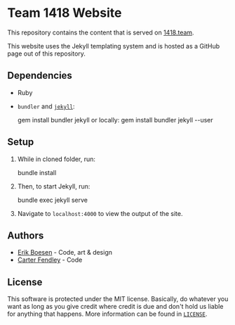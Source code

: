 # Team 1418 Website
This repository contains the content that is served on [1418.team](http://1418.team).

This website uses the Jekyll templating system and is hosted as a GitHub page out of this repository.

## Dependencies
* Ruby
* `bundler` and [`jekyll`](https://jekyllrb.com):

    gem install bundler jekyll
    or locally:
    gem install bundler jekyll --user

## Setup
1. While in cloned folder, run:

    bundle install

2. Then, to start Jekyll, run:

    bundle exec jekyll serve

3. Navigate to `localhost:4000` to view the output of the site.

## Authors
* [Erik Boesen](https://github.com/ErikBoesen) - Code, art & design
* [Carter Fendley](https://github.com/CarterFendley) - Code

## License
This software is protected under the MIT license. Basically, do whatever you want as long as you give credit where credit is due and don't hold us liable for anything that happens. More information can be found in [`LICENSE`](LICENSE).
